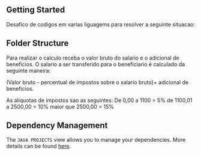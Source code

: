 ## Getting Started
Desafico de codigos em varias liguagems para resolver a seguinte situacao:

## Folder Structure

Para realizar o calculo receba o valor bruto do salario e o adicional de beneficios.
O salario a ser transferido para o beneficiario é calculado da seguinte maneira:

(Valor bruto - percentual de impostos sobre o salario bruto)+ adicional de beneficios.

As aliquotas de impostos sao as seguintes:
De 0,00 a 1100 = 5%
de 1100,01 a 2500,00 = 10%
maior que 2500,00 = 15%


## Dependency Management

The `JAVA PROJECTS` view allows you to manage your dependencies. More details can be found [here](https://github.com/microsoft/vscode-java-dependency#manage-dependencies).
